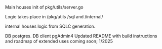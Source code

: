 Main houses init of pkg/utils/server.go 

Logic takes place in 
/pkg/utils
/sql
and /internal/ 

internal houses logic from SQLC generation.

DB postgres. 
DB client pgAdmin4
Updated README with build instructions and roadmap of extended uses coming soon; 1/2025
